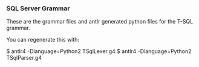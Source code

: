 ### SQL Server Grammar

These are the grammar files and antlr generated python files for the T-SQL grammar.

You can regenerate this with:

$ antlr4 -Dlanguage=Python2 TSqlLexer.g4
$ antlr4 -Dlanguage=Python2 TSqlParser.g4
